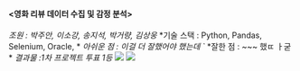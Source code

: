 #### <영화 리뷰 데이터 수집 및 감정 분석>
*조원 : 박주안, 이소강, 송지석, 박거량, 김상웅*
*기술 스택 : Python, Pandas, Selenium, Oracle, *
*아쉬운 점 : 이걸 더 잘했어야 했는데 `*
*잘한 점 : ~~~ 했ㄸ ㅏ굳 *
*결과물 :1차 프로젝트 투표 1등*
<img src="~~~~~~">
<img src="https://img.shields.io/badge/html5-E34F26?style=for-the-badge&logo=html5&logoColor=white">
